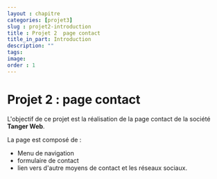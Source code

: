 ```yaml
---
layout : chapitre
categories: [projet3]
slug : projet2-introduction
title : Projet 2  page contact
title_in_part: Introduction
description: ""
tags: 
image: 
order : 1
---
```


# Projet 2 : page contact

L'objectif de ce projet est la réalisation de la page contact de la société **Tanger Web**.

La page est composé de :

- Menu de navigation
- formulaire de contact
- lien vers d'autre moyens de contact et les réseaux sociaux.